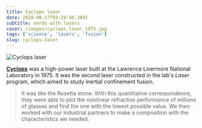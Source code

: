 ```yaml
---
title: Cyclops laser
date: 2020-06-17T03:24:56.384Z
subtitle: nerds with lasers
cover: /images/cyclops_laser_1975.jpg
tags: ['science', 'lasers', 'fusion']
slug: cyclops-laser
---
```


![Cyclops laser](/images/cyclops_laser_1975.jpg)



**[Cyclops](https://en.wikipedia.org/wiki/Cyclops_laser)** was a high-power laser built at the Lawrence Livermore National Laboratory in 1975. It was the second laser constructed in the lab's *Laser* program, which aimed to study inertial confinement fusion.



> It was like the Rosetta stone. With this quantitative correspondence, they were able to plot the nonlinear refractive performance of millions of glasses and find the one with the lowest possible value. We then worked with our industrial partners to make a composition with the characteristics we needed.
